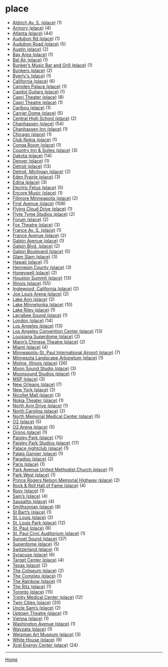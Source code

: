 # place

  * [Aldrich Av. S. (place)](../place/aldrich-av-s/index.md) (1)
  * [Armory (place)](../place/armory/index.md) (4)
  * [Atlanta (place)](../place/atlanta/index.md) (44)
  * [Audubon Rd (place)](../place/audubon-rd/index.md) (1)
  * [Audubon Road (place)](../place/audubon-road/index.md) (5)
  * [Austin (place)](../place/austin/index.md) (2)
  * [Bay Area (place)](../place/bay-area/index.md) (1)
  * [Bel Air (place)](../place/bel-air/index.md) (1)
  * [Bunker’s Music Bar and Grill (place)](../place/bunker-s-music-bar-and-grill/index.md) (1)
  * [Bunkers (place)](../place/bunkers/index.md) (2)
  * [Byerly's (place)](../place/byerly-s/index.md) (1)
  * [California (place)](../place/california/index.md) (6)
  * [Camden Palace (place)](../place/camden-palace/index.md) (1)
  * [Capitol Guitars (place)](../place/capitol-guitars/index.md) (1)
  * [Capri Theater (place)](../place/capri-theater/index.md) (8)
  * [Capri Theatre (place)](../place/capri-theatre/index.md) (1)
  * [Caribou (place)](../place/caribou/index.md) (1)
  * [Carrier Dome (place)](../place/carrier-dome/index.md) (5)
  * [Central High School (place)](../place/central-high-school/index.md) (2)
  * [Chanhassen (place)](../place/chanhassen/index.md) (54)
  * [Chanhassen Inn (place)](../place/chanhassen-inn/index.md) (1)
  * [Chicago (place)](../place/chicago/index.md) (1)
  * [Club Nokia (place)](../place/club-nokia/index.md) (1)
  * [Conga Room (place)](../place/conga-room/index.md) (1)
  * [Country Inn & Suites (place)](../place/country-inn-suites/index.md) (3)
  * [Dakota (place)](../place/dakota/index.md) (14)
  * [Denver (place)](../place/denver/index.md) (1)
  * [Detroit (place)](../place/detroit/index.md) (13)
  * [Detroit, Michigan (place)](../place/detroit-michigan/index.md) (2)
  * [Eden Prairie (place)](../place/eden-prairie/index.md) (3)
  * [Edina (place)](../place/edina/index.md) (3)
  * [Electric Fetus (place)](../place/electric-fetus/index.md) (5)
  * [Encore Music (place)](../place/encore-music/index.md) (1)
  * [Fillmore Minneapolis (place)](../place/fillmore-minneapolis/index.md) (2)
  * [First Avenue (place)](../place/first-avenue/index.md) (108)
  * [Flying Cloud Drive (place)](../place/flying-cloud-drive/index.md) (1)
  * [Flyte Tyme Studios (place)](../place/flyte-tyme-studios/index.md) (2)
  * [Forum (place)](../place/forum/index.md) (2)
  * [Fox Theatre (place)](../place/fox-theatre/index.md) (3)
  * [France Av. S. (place)](../place/france-av-s/index.md) (1)
  * [France Avenue (place)](../place/france-avenue/index.md) (2)
  * [Galpin Avenue (place)](../place/galpin-avenue/index.md) (1)
  * [Galpin Blvd. (place)](../place/galpin-blvd/index.md) (2)
  * [Galpin Boulevard (place)](../place/galpin-boulevard/index.md) (5)
  * [Glam Slam (place)](../place/glam-slam/index.md) (3)
  * [Hawaii (place)](../place/hawaii/index.md) (1)
  * [Hennepin County (place)](../place/hennepin-county/index.md) (3)
  * [Honeywell (place)](../place/honeywell/index.md) (2)
  * [Houston Summit (place)](../place/houston-summit/index.md) (13)
  * [Illinois (place)](../place/illinois/index.md) (55)
  * [Inglewood, California (place)](../place/inglewood-california/index.md) (2)
  * [Joe Louis Arena (place)](../place/joe-louis-arena/index.md) (2)
  * [Lake Ann (place)](../place/lake-ann/index.md) (2)
  * [Lake Minnetonka (place)](../place/lake-minnetonka/index.md) (10)
  * [Lake Riley (place)](../place/lake-riley/index.md) (1)
  * [Larrabee Sound (place)](../place/larrabee-sound/index.md) (1)
  * [London (place)](../place/london/index.md) (14)
  * [Los Angeles (place)](../place/los-angeles/index.md) (13)
  * [Los Angeles Convention Center (place)](../place/los-angeles-convention-center/index.md) (13)
  * [Louisiana Superdome (place)](../place/louisiana-superdome/index.md) (2)
  * [Mann’s Chinese Theatre (place)](../place/mann-s-chinese-theatre/index.md) (2)
  * [Miami (place)](../place/miami/index.md) (4)
  * [Minneapolis-St. Paul International Airport (place)](../place/minneapolis-st-paul-international-airport/index.md) (7)
  * [Minnesota Landscape Arboretum (place)](../place/minnesota-landscape-arboretum/index.md) (1)
  * [Moline, Illinois (place)](../place/moline-illinois/index.md) (26)
  * [Moon Sound Studio (place)](../place/moon-sound-studio/index.md) (3)
  * [Moonsound Studios (place)](../place/moonsound-studios/index.md) (1)
  * [MSP (place)](../place/msp/index.md) (3)
  * [New Orleans (place)](../place/new-orleans/index.md) (7)
  * [New York (place)](../place/new-york/index.md) (2)
  * [Nicollet Mall (place)](../place/nicollet-mall/index.md) (3)
  * [Nokia Theater (place)](../place/nokia-theater/index.md) (1)
  * [North Arm Drive (place)](../place/north-arm-drive/index.md) (1)
  * [North Carolina (place)](../place/north-carolina/index.md) (2)
  * [North Memorial Medical Center (place)](../place/north-memorial-medical-center/index.md) (5)
  * [O2 (place)](../place/o2/index.md) (5)
  * [O2 Arena (place)](../place/o2-arena/index.md) (5)
  * [Orono (place)](../place/orono/index.md) (1)
  * [Paisley Park (place)](../place/paisley-park/index.md) (75)
  * [Paisley Park Studios (place)](../place/paisley-park-studios/index.md) (17)
  * [Palace nightclub (place)](../place/palace-nightclub/index.md) (1)
  * [Palais Garnier (place)](../place/palais-garnier/index.md) (1)
  * [Paradiso (place)](../place/paradiso/index.md) (2)
  * [Paris (place)](../place/paris/index.md) (1)
  * [Park Avenue United Methodist Church (place)](../place/park-avenue-united-methodist-church/index.md) (1)
  * [Park West (place)](../place/park-west/index.md) (1)
  * [Prince Rogers Nelson Memorial Highway (place)](../place/prince-rogers-nelson-memorial-highway/index.md) (2)
  * [Rock & Roll Hall of Fame (place)](../place/rock-roll-hall-of-fame/index.md) (4)
  * [Roxy (place)](../place/roxy/index.md) (1)
  * [Sam’s (place)](../place/sam-s/index.md) (4)
  * [Sausalito (place)](../place/sausalito/index.md) (4)
  * [Smithsonian (place)](../place/smithsonian/index.md) (8)
  * [St Bart’s (place)](../place/st-bart-s/index.md) (1)
  * [St. Louis (place)](../place/st-louis/index.md) (2)
  * [St. Louis Park (place)](../place/st-louis-park/index.md) (12)
  * [St. Paul (place)](../place/st-paul/index.md) (8)
  * [St. Paul Civic Auditorium (place)](../place/st-paul-civic-auditorium/index.md) (1)
  * [Sunset Sound (place)](../place/sunset-sound/index.md) (37)
  * [Superdome (place)](../place/superdome/index.md) (5)
  * [Switzerland (place)](../place/switzerland/index.md) (1)
  * [Syracuse (place)](../place/syracuse/index.md) (6)
  * [Target Center (place)](../place/target-center/index.md) (4)
  * [Texas (place)](../place/texas/index.md) (2)
  * [The Coliseum (place)](../place/the-coliseum/index.md) (2)
  * [The Complex (place)](../place/the-complex/index.md) (1)
  * [The Rainbow (place)](../place/the-rainbow/index.md) (1)
  * [The Ritz (place)](../place/the-ritz/index.md) (1)
  * [Toronto (place)](../place/toronto/index.md) (15)
  * [Trinity Medical Center (place)](../place/trinity-medical-center/index.md) (12)
  * [Twin Cities (place)](../place/twin-cities/index.md) (20)
  * [Uncle Sam’s (place)](../place/uncle-sam-s/index.md) (2)
  * [Uptown Theatre (place)](../place/uptown-theatre/index.md) (1)
  * [Vienna (place)](../place/vienna/index.md) (1)
  * [Washington Avenue (place)](../place/washington-avenue/index.md) (1)
  * [Wayzata (place)](../place/wayzata/index.md) (1)
  * [Weisman Art Museum (place)](../place/weisman-art-museum/index.md) (3)
  * [White House (place)](../place/white-house/index.md) (9)
  * [Xcel Energy Center (place)](../place/xcel-energy-center/index.md) (24)

----

[Home](../index.md)
